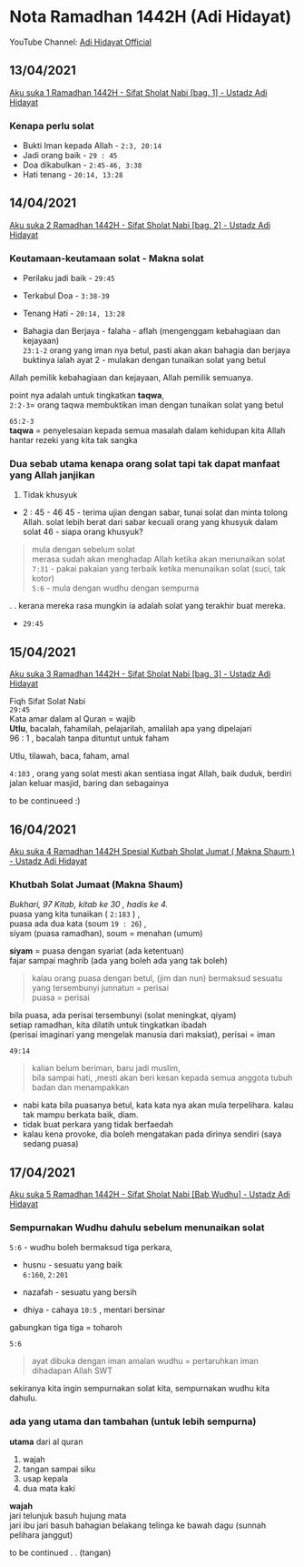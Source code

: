 # Nota Ramadhan 1442H (Adi Hidayat)

YouTube Channel: [Adi Hidayat Official](https://www.youtube.com/c/AdiHidayatOfficial)

## 13/04/2021

[Aku suka 1 Ramadhan 1442H - Sifat Sholat Nabi [bag. 1] - Ustadz Adi Hidayat](https://www.youtube.com/watch?v=qiqppYKPhS4&list=PL3iW_rlEoH5JeRQCAyMCP7iDpJqe4O9wo&index=2)

### Kenapa perlu solat

- Bukti Iman kepada Allah - `2:3, 20:14`
- Jadi orang baik - `29 : 45`
- Doa dikabulkan - `2:45-46, 3:38`
- Hati tenang - `20:14, 13:28`

## 14/04/2021

[Aku suka 2 Ramadhan 1442H - Sifat Sholat Nabi [bag. 2] - Ustadz Adi Hidayat](https://www.youtube.com/watch?v=99dyVB0NvrQ&list=PL3iW_rlEoH5JeRQCAyMCP7iDpJqe4O9wo&index=2)

### Keutamaan-keutamaan solat - Makna solat

- Perilaku jadi baik - `29:45`
- Terkabul Doa - `3:38-39`
- Tenang Hati - `20:14, 13:28`

- Bahagia dan Berjaya - falaha - aflah (mengenggam kebahagiaan dan kejayaan)\
`23:1-2`
orang yang iman nya betul, pasti akan akan bahagia dan berjaya
buktinya ialah ayat 2 - mulakan dengan tunaikan solat yang betul

Allah pemilik kebahagiaan dan kejayaan, Allah pemilik semuanya.

point nya adalah untuk tingkatkan **taqwa**, \
`2:2-3`= orang taqwa membuktikan iman dengan tunaikan solat yang betul

`65:2-3`\
**taqwa** = penyelesaian kepada semua masalah dalam kehidupan kita
Allah hantar rezeki yang kita tak sangka

### **Dua sebab utama kenapa orang solat tapi tak dapat manfaat yang Allah janjikan**

1. Tidak khusyuk

- 2 : 45 - 46
45 - terima ujian dengan sabar, tunai solat dan minta tolong Allah. solat lebih berat dari sabar kecuali orang yang khusyuk dalam solat
46 - siapa orang khusyuk?

> mula dengan sebelum solat\
> merasa sudah akan menghadap Allah ketika akan menunaikan solat\
`7:31` - pakai pakaian yang terbaik ketika menunaikan solat (suci, tak kotor)\
`5:6` - mula dengan wudhu dengan sempurna

. . kerana mereka rasa mungkin ia adalah solat yang terakhir buat mereka.

- `29:45`

## 15/04/2021

[Aku suka 3 Ramadhan 1442H - Sifat Sholat Nabi [bag. 3] - Ustadz Adi Hidayat](https://www.youtube.com/watch?v=mfhrs-Dyv7M&list=PL3iW_rlEoH5JeRQCAyMCP7iDpJqe4O9wo&index=3)

Fiqh Sifat Solat Nabi\
`29:45`\
Kata amar dalam al Quran = wajib\
**Utlu**, bacalah, fahamilah, pelajarilah, amalilah apa yang dipelajari\
96 : 1 , bacalah tanpa dituntut untuk faham

Utlu, tilawah, baca, faham, amal

`4:103` , orang yang solat mesti akan sentiasa ingat Allah, baik duduk, berdiri jalan keluar masjid, baring dan sebagainya

to be continueed :)

## 16/04/2021

[Aku suka 4 Ramadhan 1442H Spesial Kutbah Sholat Jumat ( Makna Shaum ) - Ustadz Adi Hidayat](https://www.youtube.com/watch?v=8wTnKbTNiuU&list=PL3iW_rlEoH5JeRQCAyMCP7iDpJqe4O9wo&index=4
)

### **Khutbah Solat Jumaat (Makna Shaum)**

*Bukhari, 97 Kitab, kitab ke 30 , hadis ke 4.*\
puasa yang kita tunaikan ( `2:183` ) ,\
puasa ada dua kata (soum `19 : 26`) , \
siyam (puasa ramadhan), soum = menahan (umum)

**siyam** = puasa dengan syariat (ada ketentuan)\
fajar sampai maghrib (ada yang boleh ada yang tak boleh)

> kalau orang puasa dengan betul, (jim dan nun) bermaksud sesuatu yang tersembunyi
junnatun = perisai\
puasa = perisai

bila puasa, ada perisai tersembunyi (solat meningkat, qiyam)\
setiap ramadhan, kita dilatih untuk tingkatkan ibadah \
(perisai imaginari yang mengelak manusia dari maksiat), perisai = iman

`49:14`
> kalian belum beriman, baru jadi muslim, \
bila sampai hati, ,mesti akan beri kesan kepada semua anggota tubuh badan dan menampakkan

- nabi kata bila puasanya betul, kata kata nya akan mula terpelihara. kalau tak mampu berkata baik, diam.
- tidak buat perkara yang tidak berfaedah
- kalau kena provoke, dia boleh mengatakan pada dirinya sendiri (saya sedang puasa)

## 17/04/2021

[Aku suka 5 Ramadhan 1442H - Sifat Sholat Nabi [Bab Wudhu] - Ustadz Adi Hidayat](https://www.youtube.com/watch?v=5aK-mjnb_4Y&list=PL3iW_rlEoH5JeRQCAyMCP7iDpJqe4O9wo&index=5)

### **Sempurnakan Wudhu dahulu sebelum menunaikan solat**

`5:6` - wudhu
boleh bermaksud tiga perkara,

- husnu - sesuatu yang baik\
`6:160`, `2:201`

- nazafah - sesuatu yang bersih
- dhiya - cahaya
`10:5` , mentari bersinar

gabungkan tiga tiga = toharoh

`5:6`
> ayat dibuka dengan iman
amalan wudhu = pertaruhkan iman dihadapan Allah SWT

sekiranya kita ingin sempurnakan solat kita,
sempurnakan wudhu kita dahulu.

### ada yang utama dan tambahan (untuk lebih sempurna)

**utama** dari al quran

1. wajah
2. tangan sampai siku
3. usap kepala
4. dua mata kaki

**wajah**\
jari telunjuk basuh hujung mata\
jari ibu jari basuh bahagian belakang telinga ke bawah dagu (sunnah pelihara janggut)

to be continued . . (tangan)
